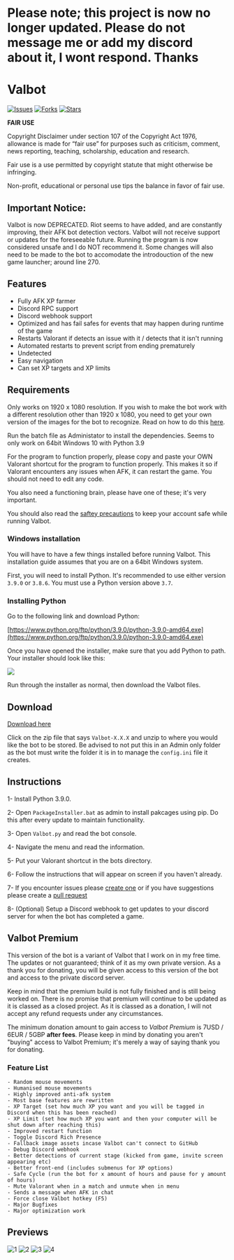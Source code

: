 # Please note; this project is now no longer updated. Please do not message me or add my discord about it, I wont respond. Thanks

# Valbot

[![Issues](https://img.shields.io/github/issues/MrFums/Valbot)](https://github.com/MrFums/Valbot/issues)
[![Forks](https://img.shields.io/github/forks/MrFums/Valbot)](https://github.com/MrFums/Valbot/network)
[![Stars](https://img.shields.io/github/stars/MrFums/Valbot)](https://github.com/MrFums/Valbot/stargazers)


**FAIR USE**

Copyright Disclaimer under section 107 of the Copyright Act 1976, allowance is made for “fair use” for purposes such as criticism, comment, news reporting, teaching, scholarship, education and research.

Fair use is a use permitted by copyright statute that might otherwise be infringing. 

Non-profit, educational or personal use tips the balance in favor of fair use. 

## Important Notice:

Valbot is now DEPRECATED. Riot seems to have added, and are constantly improving, their AFK bot detection vectors. Valbot will not receive support or updates for the foreseeable future. Running the program is now considered unsafe and I do NOT recommend it. Some changes will also need to be made to the bot to accomodate the introdouction of the new game launcher; around line 270.


## Features

* Fully AFK XP farmer
* Discord RPC support
* Discord webhook support
* Optimized and has fail safes for events that may happen during runtime of the game
* Restarts Valorant if detects an issue with it / detects that it isn't running
* Automated restarts to prevent script from ending prematurely 
* Undetected 
* Easy navigation
* Can set XP targets and XP limits


## Requirements

Only works on 1920 x 1080 resolution. If you wish to make the bot work with a different resolution other than 1920 x 1080, you need to get your own version of the images for the bot to recognize. Read on how to do this [here](https://github.com/MrFums/Valbot/blob/master/information/change_resolution.txt).

Run the batch file as Administator to install the dependencies. 
Seems to only work on 64bit Windows 10 with Python 3.9 

For the program to function properly, please copy and paste your OWN Valorant shortcut for the program to function properly. This makes it so if Valorant encounters any issues when AFK, it can restart the game. You should not need to edit any code.

You also need a functioning brain, please have one of these; it's very important.

You should also read the [saftey precautions](https://github.com/MrFums/Valbot/blob/master/information/safetyprecautions.txt) to keep your account safe while running Valbot.

### Windows installation

You will have to have a few things installed before running Valbot. This installation guide assumes that you are on a 64bit Windows system.

First, you will need to install Python. It's recommended to use either version `3.9.0` or `3.8.6`. You must use a Python version above `3.7`. 

### Installing Python

Go to the following link and download Python:

[https://www.python.org/ftp/python/3.9.0/python-3.9.0-amd64.exe](https://www.python.org/ftp/python/3.9.0/python-3.9.0-amd64.exe)

Once you have opened the installer, make sure that you add Python to path. Your installer should look like this:

<img align="center" src="https://i.imgur.com/iefWNyw.png">

Run through the installer as normal, then download the Valbot files.


## Download

[Download here](https://github.com/MrFums/Valbot/releases/latest)

Click on the zip file that says `Valbot-X.X.X` and unzip to where you would like the bot to be stored. Be advised to not put this in an Admin only folder as the bot must write the folder it is in to manage the `config.ini` file it creates.


## Instructions

1- Install Python 3.9.0.

2- Open `PackageInstaller.bat` as admin to install pakcages using pip. Do this after every update to maintain functionality.

3- Open `Valbot.py` and read the bot console.

4- Navigate the menu and read the information.

5- Put your Valorant shortcut in the bots directory.

6- Follow the instructions that will appear on screen if you haven't already.

7- If you encounter issues please [create one](https://github.com/MrFums/ValBot/issues/new) or if you have suggestions please create a [pull request](https://github.com/MrFums/ValBot/compare)

8- (Optional) Setup a Discord webhook to get updates to your discord server for when the bot has completed a game.

## Valbot Premium

This version of the bot is a variant of Valbot that I work on in my free time. The updates or not guaranteed; think of it as my own private version. As a thank you for donating, you will be given access to this version of the bot and access to the private discord server.

Keep in mind that the premium build is not fully finished and is still being worked on. There is no promise that premium will continue to be updated as it is classed as a closed project. As it is classed as a donation, I will not accept any refund requests under any circumstances.


The minimum donation amount to gain access to *Valbot Premium* is 7USD / 6EUR / 5GBP __after fees__. Please keep in mind by donating you aren't "buying" access to Valbot Premium; it's merely a way of saying thank you for donating.

### Feature List
```
- Random mouse movements
- Humanised mouse movements
- Highly improved anti-afk system
- Most base features are rewritten
- XP Target (set how much XP you want and you will be tagged in Discord when this has been reached)
- XP Limit (set how much XP you want and then your computer will be shut down after reaching this)
- Improved restart function
- Toggle Discord Rich Presence
- Fallback image assets incase Valbot can't connect to GitHub
- Debug Discord webhook
- Better detections of current stage (kicked from game, invite screen appearing etc)
- Better front-end (includes submenus for XP options)
- Safe Cycle (run the bot for x amount of hours and pause for y amount of hours)
- Mute Valorant when in a match and unmute when in menu
- Sends a message when AFK in chat
- Force close Valbot hotkey (F5)
- Major Bugfixes
- Major optimization work
```


## Previews

![1](https://cdn.discordapp.com/attachments/805228393314516992/837761660265037854/unknown.png)
![2](https://cdn.discordapp.com/attachments/805228393314516992/837761751420239912/unknown.png)
![3](https://cdn.discordapp.com/attachments/805228393314516992/837762587671920717/unknown.png)
![4](https://cdn.discordapp.com/attachments/805228393314516992/837762620018524170/unknown.png)
